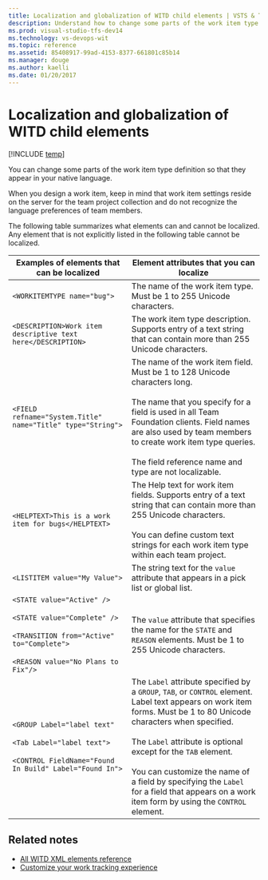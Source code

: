 ```yaml
---
title: Localization and globalization of WITD child elements | VSTS & TFS
description: Understand how to change some parts of the work item type definition so that they appear in your native language - Team Foundation Server (TFS)
ms.prod: visual-studio-tfs-dev14
ms.technology: vs-devops-wit
ms.topic: reference
ms.assetid: 85408917-99ad-4153-8377-661801c85b14
ms.manager: douge
ms.author: kaelli
ms.date: 01/20/2017
---
```



# Localization and globalization of WITD child elements


[!INCLUDE [temp](../_shared/customization-phase-0-and-1-plus-version-header.md)] 


You can change some parts of the work item type definition so that they appear in your native language.  
  
 When you design a work item, keep in mind that work item settings reside on the server for the team project collection and do not recognize the language preferences of team members.  
  
 The following table summarizes what elements can and cannot be localized. Any element that is not explicitly listed in the following table cannot be localized.  
  
|**Examples of elements that can be localized**|**Element attributes that you can localize**|  
|----------------------------------------------------|--------------------------------------------------|  
|`<WORKITEMTYPE name="bug">`|The name of the work item type. Must be 1 to 255 Unicode characters.|  
|`<DESCRIPTION>Work item descriptive text here</DESCRIPTION>`|The work item type description. Supports entry of a text string that can contain more than 255 Unicode characters.|  
|`<FIELD refname="System.Title" name="Title" type="String">`|The name of the work item field. Must be 1 to 128 Unicode characters long.<br /><br /> The name that you specify for a field is used in all Team Foundation clients. Field names are also used by team members to create work item type queries.<br /><br /> The field reference name and type are not localizable.|  
|`<HELPTEXT>This is a work item for bugs</HELPTEXT>`|The Help text for work item fields. Supports entry of a text string that can contain more than 255 Unicode characters.<br /><br /> You can define custom text strings for each work item type within each team project.|  
|`<LISTITEM value="My Value">`|The string text for the `value` attribute that appears in a pick list or global list.|  
|`<STATE value="Active" />`<br /><br /> `<STATE value="Complete" />`<br /><br /> `<TRANSITION from="Active" to="Complete">`<br /><br /> `<REASON value="No Plans to Fix"/>`|The `value` attribute that specifies the name for the `STATE` and `REASON` elements. Must be 1 to 255 Unicode characters.|  
|`<GROUP Label="label text"`<br /><br /> `<Tab Label="label text">`<br /><br /> `<CONTROL FieldName="Found In Build" Label="Found In">`|The `Label` attribute specified by a `GROUP`, `TAB`, or `CONTROL` element. Label text appears on work item forms. Must be 1 to 80 Unicode characters when specified.<br /><br /> The `Label` attribute is optional except for the `TAB` element.<br /><br /> You can customize the name of a field by specifying the `Label` for a field that appears on a work item form by using the `CONTROL` element.|  
  
## Related notes  
- [All WITD XML elements reference](all-witd-xml-elements-reference.md)
- [Customize your work tracking experience](../customize/customize-work.md) 